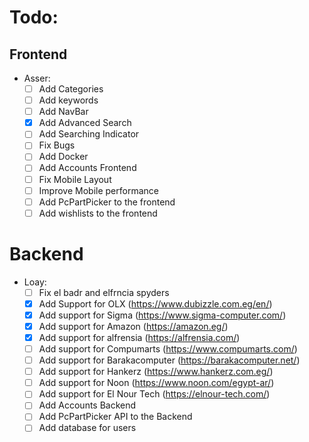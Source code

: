 # Todo:
## Frontend
  - Asser:
    - [ ] Add Categories
    - [ ] Add keywords
    - [ ] Add NavBar
    - [X] Add Advanced Search
    - [ ] Add Searching Indicator
    - [ ] Fix Bugs
    - [ ] Add Docker
    - [ ] Add Accounts Frontend
    - [ ] Fix Mobile Layout
    - [ ] Improve Mobile performance
    - [ ] Add PcPartPicker to the frontend
    - [ ] Add wishlists to the frontend
# Backend
  - Loay:
    - [ ] Fix el badr and elfrncia spyders
    - [X] Add Support for OLX (https://www.dubizzle.com.eg/en/)
    - [X] Add support for Sigma (https://www.sigma-computer.com/)
    - [X] Add support for Amazon (https://amazon.eg/)
    - [X] Add support for alfrensia (https://alfrensia.com/)
    - [ ] Add support for Compumarts (https://www.compumarts.com/)
    - [ ] Add support for Barakacomputer (https://barakacomputer.net/)
    - [ ] Add support for Hankerz (https://www.hankerz.com.eg/)
    - [ ] Add support for Noon (https://www.noon.com/egypt-ar/)
    - [ ] Add support for El Nour Tech (https://elnour-tech.com/)
    - [ ] Add Accounts Backend
    - [ ] Add PcPartPicker API to the Backend
    - [ ] Add database for users
